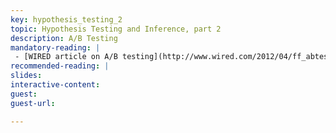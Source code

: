 ```yaml
---
key: hypothesis_testing_2
topic: Hypothesis Testing and Inference, part 2
description: A/B Testing 
mandatory-reading: |
 - [WIRED article on A/B testing](http://www.wired.com/2012/04/ff_abtesting/)
recommended-reading: |
slides: 
interactive-content:
guest:
guest-url:

---
```






